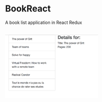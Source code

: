 # BookReact
A book list application in React Redux

<BR><img src="https://github.com/otiasj/UdemyReactRedux/blob/master/BookReact/docs/ss1.png" alt="screenshot" width="300">
